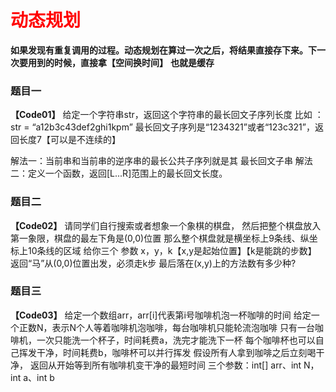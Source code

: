 # <font color="red">**动态规划**</font>
**如果发现有重复调用的过程。动态规划在算过一次之后，将结果直接存下来。下一次要用到的时候，直接拿【空间换时间】**
**也就是缓存**


### 题目一
**【Code01】**
给定一个字符串str，返回这个字符串的最长回文子序列长度
比如 ： str = “a12b3c43def2ghi1kpm”
最长回文子序列是“1234321”或者“123c321”，返回长度7【可以是不连续的】

解法一：当前串和当前串的逆序串的最长公共子序列就是其 最长回文子串
解法二：定义一个函数，返回[L...R]范围上的最长回文长度。



### 题目二
**【Code02】**
请同学们自行搜索或者想象一个象棋的棋盘，
然后把整个棋盘放入第一象限，棋盘的最左下角是(0,0)位置
那么整个棋盘就是横坐标上9条线、纵坐标上10条线的区域
给你三个 参数 x，y，k【x,y是起始位置】【k是能跳的步数】
返回“马”从(0,0)位置出发，必须走k步
最后落在(x,y)上的方法数有多少种?



### 题目三
**【Code03】**
给定一个数组arr，arr[i]代表第i号咖啡机泡一杯咖啡的时间
给定一个正数N，表示N个人等着咖啡机泡咖啡，每台咖啡机只能轮流泡咖啡
只有一台咖啡机，一次只能洗一个杯子，时间耗费a，洗完才能洗下一杯
每个咖啡杯也可以自己挥发干净，时间耗费b，咖啡杯可以并行挥发
假设所有人拿到咖啡之后立刻喝干净，
返回从开始等到所有咖啡机变干净的最短时间
三个参数：int[] arr、int N，int a、int b
